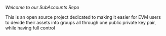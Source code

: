 *Welcome to our SubAccounts Repo*

This is an open source project dedicated to making it easier for EVM users to devide their assets into groups all through one public private key pair, while having full control